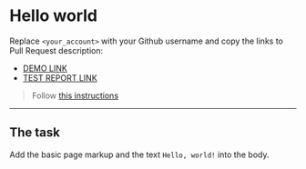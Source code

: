 # Hello world
Replace `<your_account>` with your Github username and copy the links to Pull Request description:
- [DEMO LINK](https://aldmpr.github.io/layout_hello-world/)
- [TEST REPORT LINK](https://aldmpr.github.io/layout_hello-world/report/html_report/)

> Follow [this instructions](https://github.com/mate-academy/layout_task-guideline#how-to-solve-the-layout-tasks-on-github)
___

## The task 
Add the basic page markup and the text `Hello, world!` into the body.
